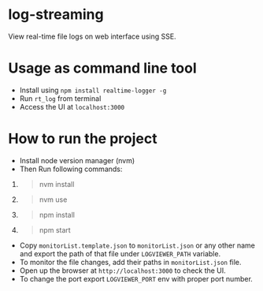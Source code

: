 # log-streaming
View real-time file logs on web interface using SSE.

# Usage as command line tool
 - Install using `npm install realtime-logger -g`
 - Run `rt_log` from terminal
 - Access the UI at `localhost:3000`


# How to run the project
- Install node version manager (nvm)
- Then Run following commands:
1. > nvm install
2. > nvm use
3. > npm install
4. > npm start

- Copy `monitorList.template.json` to `monitorList.json` or any other name and export the path of that file under `LOGVIEWER_PATH` variable.
- To monitor the file changes, add their paths in `monitorList.json` file.
- Open up the browser at `http://localhost:3000` to check the UI.
- To change the port export `LOGVIEWER_PORT` env with proper port number.
